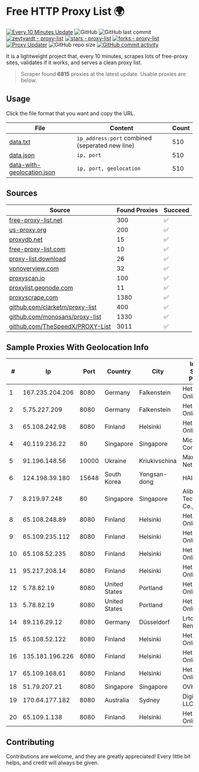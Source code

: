 
# Free HTTP Proxy List 🌍

[![Every 10 Minutes Update](https://github.com/mertguvencli/http-proxy-list/actions/workflows/main.yml/badge.svg?branch=main)](https://github.com/mertguvencli/http-proxy-list/actions/workflows/main.yml)
![GitHub](https://img.shields.io/github/license/mertguvencli/http-proxy-list)
![GitHub last commit](https://img.shields.io/github/last-commit/mertguvencli/http-proxy-list)
[![zevtyardt - proxy-list](https://img.shields.io/static/v1?label=zevtyardt&message=proxy-list&color=blue&logo=github)](https://github.com/zevtyardt/proxy-list "Go to GitHub repo")
[![stars - proxy-list](https://img.shields.io/github/stars/zevtyardt/proxy-list?style=social)](https://github.com/zevtyardt/proxy-list)
[![forks - proxy-list](https://img.shields.io/github/forks/zevtyardt/proxy-list?style=social)](https://github.com/zevtyardt/proxy-list)
[![Proxy Updater](https://github.com/zevtyardt/proxy-list/workflows/Proxy%20Updater/badge.svg)](https://github.com/zevtyardt/proxy-list/actions?query=workflow:"Proxy+Updater")
![GitHub repo size](https://img.shields.io/github/repo-size/zevtyardt/proxy-list)
[![GitHub commit activity](https://img.shields.io/github/commit-activity/m/zevtyardt/proxy-list?logo=commits)](https://github.com/zevtyardt/proxy-list/commits/main)

It is a lightweight project that, every 10 minutes, scrapes lots of free-proxy sites, validates if it works, and serves a clean proxy list.

> Scraper found **6815** proxies at the latest update. Usable proxies are below.

## Usage

Click the file format that you want and copy the URL.

|File|Content|Count|
|----|-------|-----|
|[data.txt](https://raw.githubusercontent.com/mertguvencli/http-proxy-list/main/proxy-list/data.txt)|`ip_address:port` combined (seperated new line)|510|
|[data.json](https://raw.githubusercontent.com/mertguvencli/http-proxy-list/main/proxy-list/data.json)|`ip, port`|510|
|[data-with-geolocation.json](https://raw.githubusercontent.com/mertguvencli/http-proxy-list/main/proxy-list/data-with-geolocation.json)|`ip, port, geolocation`|510|

## Sources

|Source|Found Proxies|Succeed|
|------|-------------|-------|
|[free-proxy-list.net](https://free-proxy-list.net)|300|✅|
|[us-proxy.org](https://www.us-proxy.org)|200|✅|
|[proxydb.net](http://proxydb.net)|15|✅|
|[free-proxy-list.com](https://free-proxy-list.com/?page=&port=&type%5B%5D=http&type%5B%5D=https&up_time=0&search=Search)|10|✅|
|[proxy-list.download](https://www.proxy-list.download/HTTP)|26|✅|
|[vpnoverview.com](https://vpnoverview.com/privacy/anonymous-browsing/free-proxy-servers)|32|✅|
|[proxyscan.io](https://www.proxyscan.io)|100|✅|
|[proxylist.geonode.com](https://proxylist.geonode.com/api/proxy-list?limit=300&page=1&sort_by=lastChecked&sort_type=desc&protocols=http,https)|11|✅|
|[proxyscrape.com](https://api.proxyscrape.com/v2/?request=displayproxies&protocol=http&timeout=10000&country=all&ssl=all&anonymity=all)|1380|✅|
|[github.com/clarketm/proxy-list](https://raw.githubusercontent.com/clarketm/proxy-list/master/proxy-list-raw.txt)|400|✅|
|[github.com/monosans/proxy-list](https://raw.githubusercontent.com/monosans/proxy-list/main/proxies/http.txt)|1330|✅|
|[github.com/TheSpeedX/PROXY-List](https://raw.githubusercontent.com/TheSpeedX/PROXY-List/master/http.txt)|3011|✅|


## Sample Proxies With Geolocation Info

|#|Ip|Port|Country|City|Internet Service Provider|
|-|--|----|-------|----|-------------------------|
|1|167.235.204.206|8080|Germany|Falkenstein|Hetzner Online GmbH|
|2|5.75.227.209|8080|Germany|Falkenstein|Hetzner Online GmbH|
|3|65.108.242.98|8080|Finland|Helsinki|Hetzner Online GmbH|
|4|40.119.236.22|80|Singapore|Singapore|Microsoft Corporation|
|5|91.196.148.56|10000|Ukraine|Kriukivschina|Maximum-Net LLC|
|6|124.198.39.180|15648|South Korea|Yongsan-dong|HAIonNet|
|7|8.219.97.248|80|Singapore|Singapore|Alibaba (US) Technology Co., Ltd.|
|8|65.108.248.89|8080|Finland|Helsinki|Hetzner Online GmbH|
|9|65.109.235.112|8080|Finland|Helsinki|Hetzner Online GmbH|
|10|65.108.52.235|8080|Finland|Helsinki|Hetzner Online GmbH|
|11|95.217.208.14|8080|Finland|Helsinki|Hetzner Online GmbH|
|12|5.78.82.19|8080|United States|Portland|Hetzner Online GmbH|
|13|5.78.82.19|8080|United States|Portland|Hetzner Online GmbH|
|14|89.116.29.12|8080|Germany|Düsseldorf|Lrtc Network Rent|
|15|65.108.52.122|8080|Finland|Helsinki|Hetzner Online GmbH|
|16|135.181.196.226|8080|Finland|Helsinki|Hetzner Online GmbH|
|17|65.109.168.61|8080|Finland|Helsinki|Hetzner Online GmbH|
|18|51.79.207.21|8080|Singapore|Singapore|OVH SAS|
|19|170.64.177.182|8080|Australia|Sydney|DigitalOcean, LLC|
|20|65.109.1.138|8080|Finland|Helsinki|Hetzner Online GmbH|



## Contributing

Contributions are welcome, and they are greatly appreciated! Every
little bit helps, and credit will always be given.

